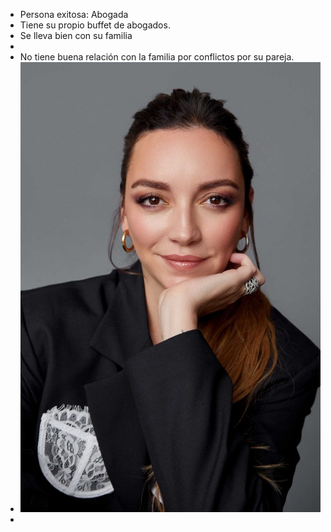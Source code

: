 - Persona exitosa: Abogada
- Tiene su propio buffet de abogados.
- Se lleva bien con su familia
-
- No tiene buena relación con la familia por conflictos por su pareja.
- ![regina-blandon-tor-4-1-683x1024.jpg](../assets/regina-blandon-tor-4-1-683x1024_1755547823014_0.jpg)
-